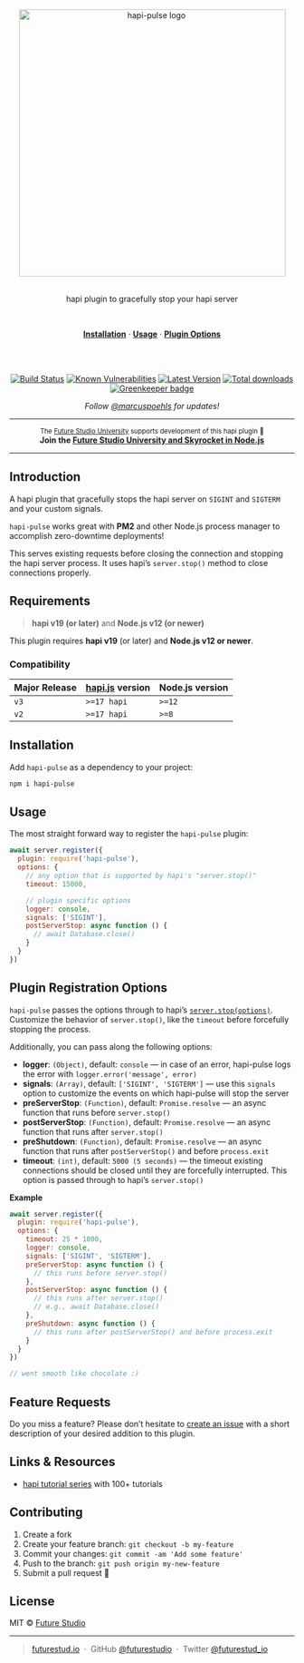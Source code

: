 <div align="center">
  <img width="471" style="max-width:100%;" src="https://raw.githubusercontent.com/futurestudio/hapi-pulse/master/media/hapi-pulse.png" alt="hapi-pulse logo">

  <br/>
  <br/>

  <p>
    hapi plugin to gracefully stop your hapi server
  </p>
  <br/>
  <p>
    <a href="#installation"><strong>Installation</strong></a> ·
    <a href="#usage"><strong>Usage</strong></a> ·
    <a href="#plugin-registration-options"><strong>Plugin Options</strong></a>
  </p>
  <br/>
  <br/>
  <p>
     <a href="https://travis-ci.org/futurestudio/hapi-pulse"><img src="https://travis-ci.org/futurestudio/hapi-pulse.svg?branch=master" alt="Build Status" data-canonical-src="https://travis-ci.org/futurestudio/hapi-pulse.svg?branch=master" style="max-width:100%;"></a>
    <a href="https://snyk.io/test/github/futurestudio/hapi-pulse"><img src="https://snyk.io/test/github/futurestudio/hapi-pulse/badge.svg" alt="Known Vulnerabilities" data-canonical-src="https://snyk.io/test/github/futurestudio/hapi-pulse" style="max-width:100%;"></a>
    <a href="https://www.npmjs.com/package/hapi-pulse"><img src="https://img.shields.io/npm/v/hapi-pulse.svg" alt="Latest Version"></a>
    <a href="https://www.npmjs.com/package/hapi-pulse"><img src="https://img.shields.io/npm/dm/hapi-pulse.svg" alt="Total downloads"></a>
    <a href="https://greenkeeper.io/" rel="nofollow"><img src="https://badges.greenkeeper.io/futurestudio/hapi-pulse.svg" alt="Greenkeeper badge" data-canonical-src="https://badges.greenkeeper.io/futurestudio/hapi-pulse.svg" style="max-width:100%;"></a>
  </p>
  <p>
    <em>Follow <a href="http://twitter.com/marcuspoehls">@marcuspoehls</a> for updates!</em>
  </p>
</div>

------

<p align="center"><sup>The <a href="https://futurestud.io">Future Studio University</a> supports development of this hapi plugin 🚀</sup>
<br><b>
Join the <a href="https://futurestud.io/university">Future Studio University and Skyrocket in Node.js</a></b>
</p>

------


## Introduction
A hapi plugin that gracefully stops the hapi server on `SIGINT` and `SIGTERM` and your custom signals.

`hapi-pulse` works great with **PM2** and other Node.js process manager to accomplish zero-downtime deployments!

This serves existing requests before closing the connection and stopping the hapi server process.
It uses hapi’s `server.stop()` method to close connections properly.


## Requirements
> **hapi v19 (or later)** and **Node.js v12 (or newer)**

This plugin requires **hapi v19** (or later) and **Node.js v12 or newer**.


### Compatibility
| Major Release | [hapi.js](https://github.com/hapijs/hapi) version | Node.js version |
| --- | --- | --- |
| `v3` | `>=17 hapi` | `>=12` |
| `v2` | `>=17 hapi` | `>=8` |


## Installation
Add `hapi-pulse` as a dependency to your project:

```bash
npm i hapi-pulse
```


## Usage
The most straight forward way to register the `hapi-pulse` plugin:

```js
await server.register({
  plugin: require('hapi-pulse'),
  options: {
    // any option that is supported by hapi's "server.stop()"
    timeout: 15000,

    // plugin specific options
    logger: console,
    signals: ['SIGINT'],
    postServerStop: async function () {
      // await Database.close()
    }
  }
})
```


## Plugin Registration Options
`hapi-pulse` passes the options through to hapi’s [`server.stop(options)`](https://hapijs.com/api#-await-serverstopoptions).
Customize the behavior of `server.stop()`, like the `timeout` before forcefully stopping the process.

Additionally, you can pass along the following options:

- **logger**: `(Object)`, default: `console` — in case of an error, hapi-pulse logs the error with `logger.error('message', error)`
- **signals**: `(Array)`, default: `['SIGINT', 'SIGTERM']` — use this `signals` option to customize the events on which hapi-pulse will stop the server
- **preServerStop**: `(Function)`, default: `Promise.resolve` — an async function that runs before `server.stop()`
- **postServerStop**: `(Function)`, default: `Promise.resolve` — an async function that runs after `server.stop()`
- **preShutdown**: `(Function)`, default: `Promise.resolve` — an async function that runs after `postServerStop()` and before `process.exit`
- **timeout**: `(int)`, default: `5000 (5 seconds)` — the timeout existing connections should be closed until they are forcefully interrupted. This option is passed through to hapi’s `server.stop()`

**Example**

```js
await server.register({
  plugin: require('hapi-pulse'),
  options: {
    timeout: 25 * 1000,
    logger: console,
    signals: ['SIGINT', 'SIGTERM'],
    preServerStop: async function () {
      // this runs before server.stop()
    },
    postServerStop: async function () {
      // this runs after server.stop()
      // e.g., await Database.close()
    },
    preShutdown: async function () {
      // this runs after postServerStop() and before process.exit
    }
  }
})

// went smooth like chocolate :)
```


## Feature Requests
Do you miss a feature? Please don’t hesitate to
[create an issue](https://github.com/futurestudio/hapi-pulse/issues) with a short description of your desired addition to this plugin.


## Links & Resources

- [hapi tutorial series](https://futurestud.io/tutorials/hapi-get-your-server-up-and-running) with 100+ tutorials


## Contributing

1.  Create a fork
2.  Create your feature branch: `git checkout -b my-feature`
3.  Commit your changes: `git commit -am 'Add some feature'`
4.  Push to the branch: `git push origin my-new-feature`
5.  Submit a pull request 🚀


## License

MIT © [Future Studio](https://futurestud.io)

---

> [futurestud.io](https://futurestud.io) &nbsp;&middot;&nbsp;
> GitHub [@futurestudio](https://github.com/futurestudio/) &nbsp;&middot;&nbsp;
> Twitter [@futurestud_io](https://twitter.com/futurestud_io)

